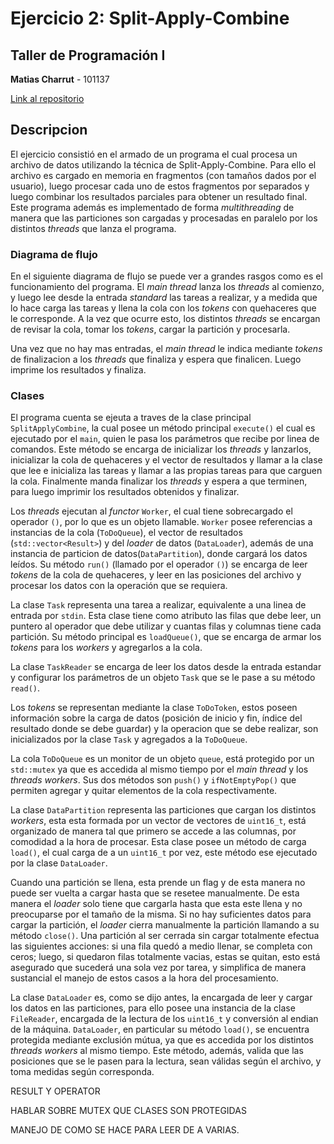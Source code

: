 # Ejercicio 2: Split-Apply-Combine
## Taller de Programación I

**Matias Charrut** - 101137

[Link al repositorio](https://github.com/mati1297/tp2_taller1)

## Descripcion

El ejercicio consistió en el armado de un programa el cual procesa un archivo de datos utilizando la técnica de Split-Apply-Combine. Para ello el archivo es cargado en memoria en fragmentos (con tamaños dados por el usuario), luego procesar cada uno de estos fragmentos por separados y luego combinar los resultados parciales para obtener un resultado final. Este programa además es implementado de forma *multithreading* de manera que las particiones son cargadas y procesadas en paralelo por los distintos *threads* que lanza el programa.


### Diagrama de flujo

En el siguiente diagrama de flujo se puede ver a grandes rasgos como es el funcionamiento del programa. El *main thread* lanza los *threads* al comienzo, y luego lee desde la entrada *standard* las tareas a realizar, y a medida que lo hace carga las tareas y llena la cola con los *tokens* con quehaceres que le corresponde. A la vez que ocurre esto, los distintos *threads* se encargan de revisar la cola, tomar los *tokens*, cargar la partición y procesarla.

Una vez que no hay mas entradas, el *main thread* le indica mediante *tokens* de finalizacion a los *threads* que finaliza y espera que finalicen. Luego imprime los resultados y finaliza.

<!--<p align=center>
    <img src="images/flow_chart.png"alt="flow_chart"/>
</p> -->

### Clases

El programa cuenta se ejeuta a traves de la clase principal ```SplitApplyCombine```, la cual posee un método principal ```execute()``` el cual es ejecutado por el ```main```, quien le pasa los parámetros que recibe por linea de comandos. Este método se encarga de inicializar los *threads* y lanzarlos, inicializar la cola de quehaceres y el vector de resultados y  llamar a la clase que lee e inicializa las tareas y llamar a las propias tareas para que carguen la cola. Finalmente manda finalizar los *threads* y espera a que terminen, para luego imprimir los resultados obtenidos y finalizar.

Los *threads* ejecutan al *functor* ```Worker```, el cual tiene sobrecargado el operador ```()```, por lo que es un objeto llamable. ```Worker``` posee referencias a instancias de la cola (```ToDoQueue```), el vector de resultados (```std::vector<Result>```) y del *loader* de datos (```DataLoader```), además de una instancia de particion de datos(```DataPartition```), donde cargará los datos leídos. Su método ```run()``` (llamado por el operador ```()```) se encarga de leer *tokens* de la cola de quehaceres, y leer en las posiciones del archivo y procesar los datos con la operación que se requiera.

La clase ```Task``` representa una tarea a realizar, equivalente a una linea de entrada por ```stdin```. Esta clase tiene como atributo las filas que debe leer, un puntero al operador que debe utilizar y cuantas filas y columnas tiene cada partición. Su método principal es ```loadQueue()```, que se encarga de armar los *tokens* para los *workers* y agregarlos a la cola.

La clase ```TaskReader``` se encarga de leer los datos desde la entrada estandar y configurar los parámetros de un objeto ```Task``` que se le pase a su método ```read()```.

Los *tokens* se representan mediante la clase ```ToDoToken```, estos poseen información sobre la carga de datos (posición de inicio y fin, índice del resultado donde se debe guardar) y la operacion que se debe realizar, son inicializados por la clase ```Task``` y agregados a la ```ToDoQueue```.

La cola ```ToDoQueue``` es un monitor de un objeto ```queue```, está protegido por un ```std::mutex``` ya que es accedida al mismo tiempo por el *main thread* y los *threads* *workers*. Sus dos métodos son ```push()``` y ```ifNotEmptyPop()``` que permiten agregar y quitar elementos de la cola respectivamente.

La clase ```DataPartition``` representa las particiones que cargan los distintos *workers*, esta esta formada por un vector de vectores de ```uint16_t```, está organizado de manera tal que primero se accede a las columnas, por comodidad a la hora de procesar. Esta clase posee un método de carga ```load()```, el cual carga de a un ```uint16_t``` por vez, este método ese ejecutado por la clase ```DataLoader```. 

Cuando una partición se llena, esta prende un flag y de esta manera no puede ser vuelta a cargar hasta que se resetee manualmente. De esta manera el *loader* solo tiene que cargarla hasta que esta este llena y no preocuparse por el tamaño de la misma. Si no hay suficientes datos para cargar la partición, el *loader* cierra manualmente la partición llamando a su método ```close()```. Una partición al ser cerrada sin cargar totalmente efectua las siguientes acciones: si una fila quedó a medio llenar, se completa con ceros; luego, si quedaron filas totalmente vacias, estas se quitan, esto está asegurado que sucederá una sola vez por tarea, y simplifica de manera sustancial el manejo de estos casos a la hora del procesamiento.

La clase ```DataLoader``` es, como se dijo antes, la encargada de leer y cargar los datos en las particiones, para ello posee una instancia de la clase ```FileReader```, encargada de la lectura de los ```uint16_t``` y conversión al endian de la máquina. ```DataLoader```, en particular su método ```load()```, se encuentra protegida mediante exclusión mútua, ya que es accedida por los distintos *threads workers* al mismo tiempo. Este método, además, valida que las posiciones que se le pasen para la lectura, sean válidas según el archivo, y toma medidas según corresponda.


RESULT Y OPERATOR


HABLAR SOBRE MUTEX
QUE CLASES SON PROTEGIDAS

MANEJO DE COMO SE HACE PARA LEER DE A VARIAS.
